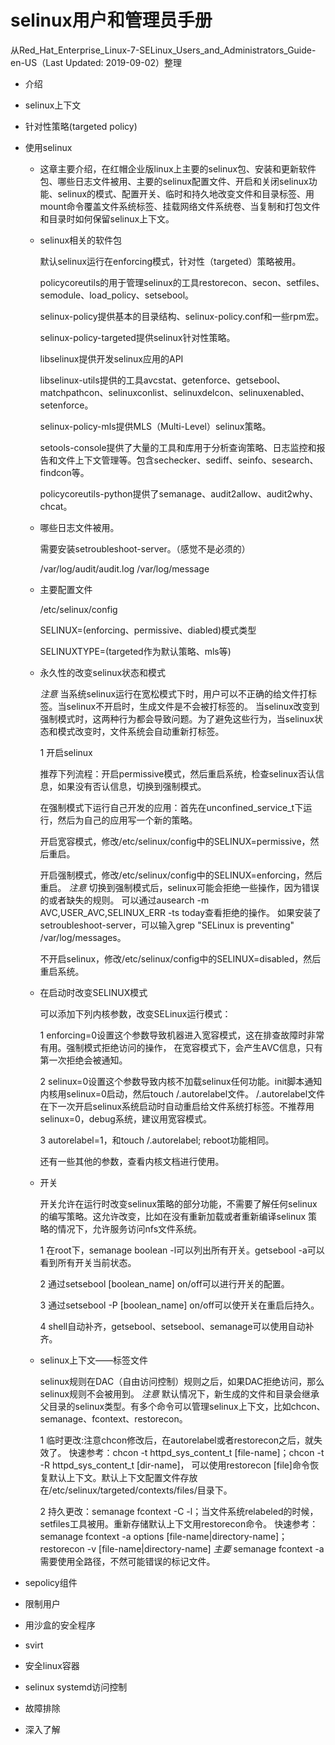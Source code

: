 selinux用户和管理员手册
====================

从Red_Hat_Enterprise_Linux-7-SELinux_Users_and_Administrators_Guide-en-US（Last Updated: 2019-09-02）整理

- 介绍

- selinux上下文

- 针对性策略(targeted policy)

- 使用selinux

  * 这章主要介绍，在红帽企业版linux上主要的selinux包、安装和更新软件包、哪些日志文件被用、主要的selinux配置文件、开启和关闭selinux功能、selinux的模式、配置开关、临时和持久地改变文件和目录标签、用mount命令覆盖文件系统标签、挂载网络文件系统卷、当复制和打包文件和目录时如何保留selinux上下文。
  * selinux相关的软件包

     默认selinux运行在enforcing模式，针对性（targeted）策略被用。

     policycoreutils的用于管理selinux的工具restorecon、secon、setfiles、semodule、load_policy、setsebool。

     selinux-policy提供基本的目录结构、selinux-policy.conf和一些rpm宏。

     selinux-policy-targeted提供selinux针对性策略。

     libselinux提供开发selinux应用的API

     libselinux-utils提供的工具avcstat、getenforce、getsebool、matchpathcon、selinuxconlist、selinuxdelcon、selinuxenabled、setenforce。

     selinux-policy-mls提供MLS（Multi-Level）selinux策略。

     setools-console提供了大量的工具和库用于分析查询策略、日志监控和报告和文件上下文管理等。包含sechecker、sediff、seinfo、sesearch、findcon等。

     policycoreutils-python提供了semanage、audit2allow、audit2why、chcat。

  * 哪些日志文件被用。

     需要安装setroubleshoot-server。（感觉不是必须的）

     /var/log/audit/audit.log /var/log/message

  * 主要配置文件

     /etc/selinux/config

     SELINUX=(enforcing、permissive、diabled)模式类型

     SELINUXTYPE=(targeted作为默认策略、mls等)

  * 永久性的改变selinux状态和模式

    *注意* 当系统selinux运行在宽松模式下时，用户可以不正确的给文件打标签。当selinux不开启时，生成文件是不会被打标签的。
    当selinux改变到强制模式时，这两种行为都会导致问题。为了避免这些行为，当selinux状态和模式改变时，文件系统会自动重新打标签。

    1 开启selinux

       推荐下列流程：开启permissive模式，然后重启系统，检查selinux否认信息，如果没有否认信息，切换到强制模式。

       在强制模式下运行自己开发的应用：首先在unconfined_service_t下运行，然后为自己的应用写一个新的策略。

       开启宽容模式，修改/etc/selinux/config中的SELINUX=permissive，然后重启。

       开启强制模式，修改/etc/selinux/config中的SELINUX=enforcing，然后重启。
       *注意* 切换到强制模式后，selinux可能会拒绝一些操作，因为错误的或者缺失的规则。
       可以通过ausearch -m AVC,USER_AVC,SELINUX_ERR -ts today查看拒绝的操作。
       如果安装了setroubleshoot-server，可以输入grep "SELinux is preventing" /var/log/messages。

       不开启selinux，修改/etc/selinux/config中的SELINUX=disabled，然后重启系统。

  * 在启动时改变SELINUX模式

    可以添加下列内核参数，改变SELinux运行模式：

      1 enforcing=0设置这个参数导致机器进入宽容模式，这在排查故障时非常有用。强制模式拒绝访问的操作，
      在宽容模式下，会产生AVC信息，只有第一次拒绝会被通知。

      2 selinux=0设置这个参数导致内核不加载selinux任何功能。init脚本通知内核用selinux=0启动，然后touch /.autorelabel文件。
      /.autorelabel文件在下一次开启selinux系统启动时自动重启给文件系统打标签。不推荐用selinux=0，debug系统，建议用宽容模式。

      3 autorelabel=1，和touch /.autorelabel; reboot功能相同。

      还有一些其他的参数，查看内核文档进行使用。

  * 开关

    开关允许在运行时改变selinux策略的部分功能，不需要了解任何selinux的编写策略。这允许改变，比如在没有重新加载或者重新编译selinux
    策略的情况下，允许服务访问nfs文件系统。

    1 在root下，semanage boolean -l可以列出所有开关。getsebool -a可以看到所有开关当前状态。

    2 通过setsebool [boolean_name] on/off可以进行开关的配置。

    3 通过setsebool -P [boolean_name] on/off可以使开关在重启后持久。

    4 shell自动补齐，getsebool、setsebool、semanage可以使用自动补齐。

  * selinux上下文——标签文件

    selinux规则在DAC（自由访问控制）规则之后，如果DAC拒绝访问，那么selinux规则不会被用到。
    *注意* 默认情况下，新生成的文件和目录会继承父目录的selinux类型。有多个命令可以管理selinux上下文，比如chcon、semanage、fcontext、restorecon。

    1 临时更改:注意chcon修改后，在autorelabel或者restorecon之后，就失效了。
    快速参考：chcon -t httpd_sys_content_t [file-name]；chcon -t -R httpd_sys_content_t [dir-name]，
    可以使用restorecon [file]命令恢复默认上下文。默认上下文配置文件存放在/etc/selinux/targeted/contexts/files/目录下。

    2 持久更改：semanage fcontext -C -l；当文件系统relabeled的时候，setfiles工具被用。重新存储默认上下文用restorecon命令。
    快速参考：semanage fcontext -a options [file-name|directory-name]；restorecon -v [file-name|directory-name]
    *主要* semanage fcontext -a 需要使用全路径，不然可能错误的标记文件。

- sepolicy组件

- 限制用户

- 用沙盒的安全程序

- svirt

- 安全linux容器

- selinux systemd访问控制

- 故障排除

- 深入了解